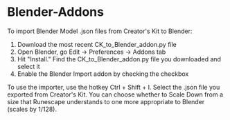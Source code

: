 # Blender-Addons

To import Blender Model .json files from Creator's Kit to Blender:

1) Download the most recent CK_to_Blender_addon.py file
2) Open Blender, go Edit -> Preferences -> Addons tab
3) Hit "Install." Find the CK_to_Blender_addon.py file you downloaded and select it
4) Enable the Blender Import addon by checking the checkbox

To use the importer, use the hotkey Ctrl + Shift + I. Select the .json file you exported from Creator's Kit. You can choose whether to Scale Down from a size that Runescape understands to one more appropriate to Blender (scales by 1/128).
